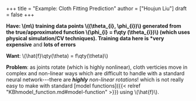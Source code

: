 +++
title = "Example: Cloth Fitting Prediction"
author = ["Houjun Liu"]
draft = false
+++

**Have:  \\(m\\) training data points \\((\theta\_{i}, \phi\_{i})\\) generated from the true/approximated function \\(\phi\_{i} = f\qty (\theta\_{i})\\) (which uses physical simulation/CV techniques). Training data here is \*very expensive** and **lots of errors**

**Want**: \\(\hat{f}\qty(\theta) = f\qty(\theta)\\)

**Problem**: as joints rotate (which is highly nonlinear), cloth verticies move in complex and non-linear ways which are difficult to handle with a standard neural network---there are _**highly** non-linear rotations_! which is not really easy to make with standard [model functions]({{< relref "KBhmodel_function.md#model-function" >}}) using \\(\hat{f}\\).
